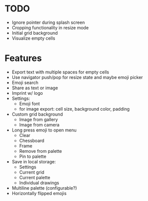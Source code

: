 TODO
====
* Ignore pointer during splash screen
* Cropping functionality in resize mode
* Initial grid background
* Visualize empty cells

Features
========
* Export text with multiple spaces for empty cells
* Use navigator push/pop for resize state and maybe emoji picker
* Emoji search
* Share as text or image
* Imprint w/ logo
* Settings:
  * Emoji font
  * for image export: cell size, background color, padding
* Custom grid background
  * Image from gallery
  * Image from camera
* Long press emoji to open menu
  * Clear
  * Chessboard
  * Frame
  * Remove from palette
  * Pin to palette
* Save in local storage:
  * Settings
  * Current grid
  * Current palette
  * Individual drawings
* Multiline palette (configurable?)
* Horizontally flipped emojis